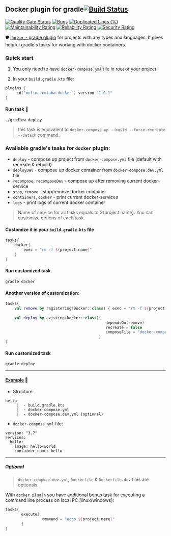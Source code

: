 ## Docker plugin for gradle[![Build Status](https://travis-ci.com/steklopod/gradle-docker-plugin.svg?branch=master)](https://travis-ci.com/steklopod/gradle-docker-plugin)
[![Quality Gate Status](https://sonarcloud.io/api/project_badges/measure?project=steklopod_gradle-docker-plugin&metric=alert_status)](https://sonarcloud.io/dashboard?id=steklopod_gradle-docker-plugin)
[![Bugs](https://sonarcloud.io/api/project_badges/measure?project=steklopod_gradle-docker-plugin&metric=bugs)](https://sonarcloud.io/dashboard?id=steklopod_gradle-docker-plugin)
[![Duplicated Lines (%)](https://sonarcloud.io/api/project_badges/measure?project=steklopod_gradle-docker-plugin&metric=duplicated_lines_density)](https://sonarcloud.io/dashboard?id=steklopod_gradle-docker-plugin)
[![Maintainability Rating](https://sonarcloud.io/api/project_badges/measure?project=steklopod_gradle-docker-plugin&metric=sqale_rating)](https://sonarcloud.io/dashboard?id=steklopod_gradle-docker-plugin)
[![Reliability Rating](https://sonarcloud.io/api/project_badges/measure?project=steklopod_gradle-docker-plugin&metric=reliability_rating)](https://sonarcloud.io/dashboard?id=steklopod_gradle-docker-plugin)
[![Security Rating](https://sonarcloud.io/api/project_badges/measure?project=steklopod_gradle-docker-plugin&metric=security_rating)](https://sonarcloud.io/dashboard?id=steklopod_gradle-docker-plugin)

🛡️ [`docker` - gradle plugin](https://plugins.gradle.org/plugin/online.colaba.docker) for projects with any types and languages. 
It gives helpful gradle's tasks for working with docker containers.

### Quick start

1. You only need to have `docker-compose.yml` file in root of your project

2. In your `build.gradle.kts` file:

```kotlin
plugins {
     id("online.colaba.docker") version "1.0.1"
}
```

#### Run task 🎯

```shell script
./gradlew deploy
```
> this task is equivalent to `docker-compose up --build --force-recreate --detach` command. 

### Available gradle's tasks for `docker` plugin:

* `deploy` - compose up project from `docker-compose.yml` file (default with recreate & rebuild)
* `deployDev`  - compose up docker container from `docker-compose.dev.yml` file
* `recompose`, `recomposeDev`  - compose up after removing current docker-service
* `stop`, `remove`      - stop/remove docker container
* `containers`, `docker`  - print current docker-services
* `logs` - print logs of current docker container

>Name of service for all tasks equals to ${project.name}. You can customize options of each task.

#### Customize it in your `build.gradle.kts` file

```kotlin
tasks{
    docker{
        exec = "rm -f ${project.name}"
    }
}
```

#### Run customized task

```shell script
gradle docker
```

#### Another version of customization:
```kotlin
tasks{
    val remove by registering(Docker::class) { exec = "rm -f ${project.name}" }
    
    val deploy by existing(Docker::class){ 
                                            dependsOn(remove)
                                            recreate = false
                                            composeFile = "docker-compose.dev.yml"
                                         }
}
```

#### Run customized task

```shell script
gradle deploy
```
___
#### [Example](https://github.com/steklopod/gradle-docker-plugin/tree/master/examples/hello) 🎫

* Structure:
```shell script
hello
     |  - build.gradle.kts
     |  - docker-compose.yml
     |  - docker-compose.dev.yml (optional)
```

* `docker-compose.yml` file:
```shell script
version: "3.7"
services:
  hello:
    image: hello-world
    container_name: hello
```

___

##### Optional

> `docker-compose.dev.yml`, `Dockerfile` & `Dockerfile.dev` files are optionals.

With `docker plugin` you have additional bonus task for executing a command line process on local PC [linux/windows]:
```kotlin
tasks{
       execute{
                command = "echo ${project.name}"
       }
}
```
